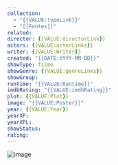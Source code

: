 ```yaml
---
collection:
  - "{{VALUE:typeLink}}"
  - "[[Fontes]]"
related:
director: {{VALUE:directorLink}}
actors: {{VALUE:actorLinks}}
writer: {{VALUE:Writer}}
created: "{{DATE:YYYY-MM-DD}}"
showType: filme
showGenre: {{VALUE:genreLinks}}
showGroup:
runtime: "{{VALUE:Runtime}}"
imdbRating: "{{VALUE:imdbRating}}"
plot: {{VALUE:Plot}}
image: "{{VALUE:Poster}}"
year: {{VALUE:Year}}
yearXP:
yearXPL:
showStatus:
rating:
---
```

![image]({{VALUE:Poster}})